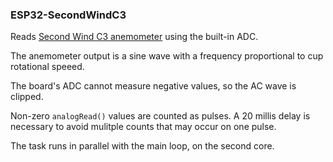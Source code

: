 ### ESP32-SecondWindC3

Reads [Second Wind C3 anemometer](http://www.smewind.com/wb/media/rsrc/Anemometer%20Second%20Wind_eng.pdf) using the built-in ADC.

The anemometer output is a sine wave with a frequency proportional to cup rotational speeed. 

The board's ADC cannot measure negative values, so the AC wave is clipped.

Non-zero ```analogRead()``` values are counted as pulses. A 20 millis delay is necessary to avoid mulitple counts that may occur on one pulse.

The task runs in parallel with the main loop, on the second core. 